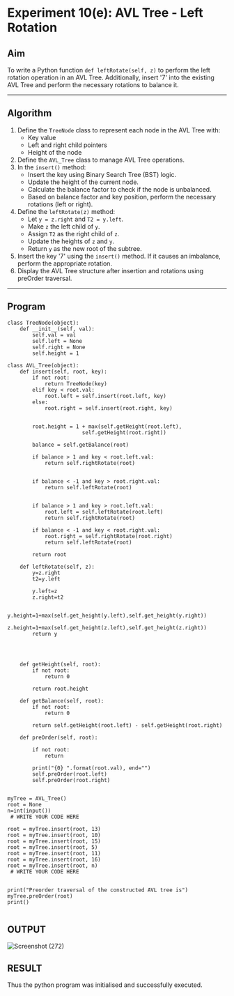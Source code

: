 # Experiment 10(e): AVL Tree - Left Rotation

## Aim
To write a Python function `def leftRotate(self, z)` to perform the left rotation operation in an AVL Tree. Additionally, insert '7' into the existing AVL Tree and perform the necessary rotations to balance it.

---

## Algorithm

1. Define the `TreeNode` class to represent each node in the AVL Tree with:
   - Key value
   - Left and right child pointers
   - Height of the node
2. Define the `AVL_Tree` class to manage AVL Tree operations.
3. In the `insert()` method:
   - Insert the key using Binary Search Tree (BST) logic.
   - Update the height of the current node.
   - Calculate the balance factor to check if the node is unbalanced.
   - Based on balance factor and key position, perform the necessary rotations (left or right).
4. Define the `leftRotate(z)` method:
   - Let `y = z.right` and `T2 = y.left`.
   - Make `z` the left child of `y`.
   - Assign `T2` as the right child of `z`.
   - Update the heights of `z` and `y`.
   - Return `y` as the new root of the subtree.
5. Insert the key '7' using the `insert()` method. If it causes an imbalance, perform the appropriate rotation.
6. Display the AVL Tree structure after insertion and rotations using preOrder traversal.

---

## Program

```
class TreeNode(object):
	def __init__(self, val):
		self.val = val
		self.left = None
		self.right = None
		self.height = 1

class AVL_Tree(object):
	def insert(self, root, key):
		if not root:
			return TreeNode(key)
		elif key < root.val:
			root.left = self.insert(root.left, key)
		else:
			root.right = self.insert(root.right, key)

	
		root.height = 1 + max(self.getHeight(root.left),
						self.getHeight(root.right))

		balance = self.getBalance(root)

		if balance > 1 and key < root.left.val:
			return self.rightRotate(root)

	
		if balance < -1 and key > root.right.val:
			return self.leftRotate(root)

		
		if balance > 1 and key > root.left.val:
			root.left = self.leftRotate(root.left)
			return self.rightRotate(root)
   
		if balance < -1 and key < root.right.val:
			root.right = self.rightRotate(root.right)
			return self.leftRotate(root)

		return root

	def leftRotate(self, z):
	    y=z.right
	    t2=y.left
	    
	    y.left=z
	    z.right=t2
	    
	    y.height=1+max(self.get_height(y.left),self.get_height(y.right))
	    z.height=1+max(self.get_height(z.left),self.get_height(z.right))
	    return y

	

	
	def getHeight(self, root):
		if not root:
			return 0

		return root.height

	def getBalance(self, root):
		if not root:
			return 0

		return self.getHeight(root.left) - self.getHeight(root.right)

	def preOrder(self, root):

		if not root:
			return

		print("{0} ".format(root.val), end="")
		self.preOrder(root.left)
		self.preOrder(root.right)


myTree = AVL_Tree()
root = None
n=int(input())
 # WRITE YOUR CODE HERE 
 
root = myTree.insert(root, 13)
root = myTree.insert(root, 10)
root = myTree.insert(root, 15)
root = myTree.insert(root, 5)
root = myTree.insert(root, 11)
root = myTree.insert(root, 16)
root = myTree.insert(root, n)
 # WRITE YOUR CODE HERE 


print("Preorder traversal of the constructed AVL tree is")
myTree.preOrder(root)
print()


```

## OUTPUT
![Screenshot (272)](https://github.com/user-attachments/assets/2136a1df-50d6-478f-9021-fd62bc015471)

## RESULT
Thus the python program was initialised and successfully executed.

